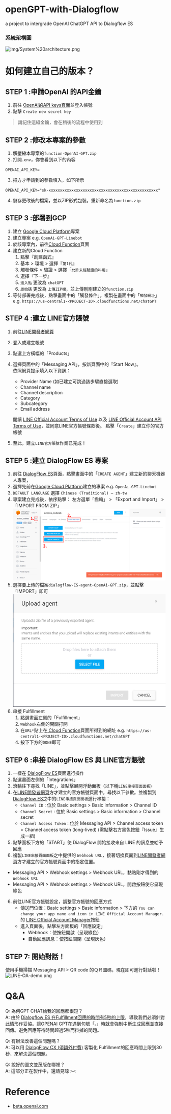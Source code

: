 # openGPT-with-Dialogflow
a project to intergrade OpenAI ChatGPT API to Dialogflow ES

### 系統架構圖
![img/System%20architecture.png](https://github.com/hank199599/openGPT-with-Dialogflow/raw/main/img/System%20architecture.png)

# 如何建立自己的版本？

## STEP 1 :申請OpenAI 的API金鑰
1. 前往 [OpenAI的API keys頁面](https://beta.openai.com/account/api-keys)並登入帳號
2. 點擊 `Create new secret key` 
> 請記住這組金鑰，會在稍後的流程中使用到


## STEP 2 :修改本專案的參數
1. 解壓縮本專案的`function-OpenAI-GPT.zip`
2. 打開`.env`，你會看到以下的內容
```
OPENAI_API_KEY=
```
3. 把方才申請到的參數填入，如下所示
```
OPENAI_API_KEY="sk-xxxxxxxxxxxxxxxxxxxxxxxxxxxxxxxxxxxxxxxxxxxxxxxx"
```
4. 儲存更改後的檔案，並以ZIP形式包裝。重新命名為`function.zip`

## STEP 3 :部署到GCP
  1. 建立 [Google Cloud Platform](https://cloud.google.com/free?hl=zh-tw)專案
  2. 建立專案 e.g. `OpenAi-GPT-Linebot`
  3. 於該專案內，前往[Cloud Function](https://console.cloud.google.com/functions/list?authuser=0&hl=zh)頁面
  4. 建立新的Cloud Function  
     1. 點擊『創建函式』
     2. 基本 > 環境 > 選擇『`第1代`』
     3. 觸發條件 > 驗證 > 選擇「`允許未經驗證的叫用`」
     1. 選擇『下一步』
     2. `進入點` 更改為 `chatGPT`
     3. `原始碼` 更改為 `上傳ZIP檔`，並上傳剛剛建立的`function.zip`
  5. 等待部署完成後，點擊畫面中的「觸發條件」。複製在畫面中的「`觸發網址`」
  e.g. `https://us-central1-<PROJECT-ID>.cloudfunctions.net/chatGPT`

## STEP 4 :建立 LINE官方賬號
1. 前往[LINE開發者網頁](https://developers.line.biz/en/)
2. 登入或建立帳號
3. 點選上方橫幅的「Products」
4. 選擇頁面中的「Messaging API」，按新頁面中的『Start Now』。  
  依照網頁提示填入以下資訊：
   * Provider Name (如已建立可跳過該步驟直接選取)  
   * Channel name 
   * Channel description 
   * Category
   * Subcategory
   * Email address

   閱讀 [LINE Official Account Terms of Use](https://terms2.line.me/official_account_terms_tw?lang=zh-Hant) 以及 [LINE Official Account API Terms of Use](https://terms2.line.me/official_account_api_terms_tw?lang=zh-Hant)，並同意LINE官方帳號條款後。
   點擊「`Create`」建立你的官方帳號
5. 至此，建立`LINE官方賬號`作業已完成！

## STEP 5 :建立 DialogFlow ES 專案
1. 前往 [DialogFlow ES](https://dialogflow.cloud.google.com/)頁面，點擊畫面中的「`CREATE AGENT`」建立新的聊天機器人專案，
2. 選擇先前在[Google Cloud Platform](https://cloud.google.com/free?hl=zh-tw)建立的專案 e.g. `OpenAi-GPT-Linebot`
3. `DEFAULT LANGUAGE` 選擇 `Chinese (Traditional) — zh-tw`
4. 專案建立完成後，依序點擊： 左方選單「齒輪」 > 「Export and Import」 > 「IMPORT FROM ZIP」  
![pic1](https://github.com/hank199599/Assistant_demo_devfest/raw/master/pic/description-1.png)
5. 選擇要上傳的檔案`dialogflow-ES-agent-OpenAi-GPT.zip`，並點擊「IMPORT」即可
![pic2](https://github.com/hank199599/Assistant_demo_devfest/raw/master/pic/description-2.png)
6. 串接 Fulfillment 
   1. 點選畫面左側的「Fulfillment」
   2. `Webhook`右側的開關打開
   3. 在`URL*`貼上在[ Cloud Function](https://console.cloud.google.com/functions/list?authuser=0&hl=zh)頁面所得到的網址 e.g. `https://us-central1-<PROJECT-ID>.cloudfunctions.net/chatGPT`
   4. 按下下方的`DONE`即可


## STEP 6 :串接 DialogFlow ES 與 LINE官方賬號
1. 一樣在 [DialogFlow ES](https://dialogflow.cloud.google.com/)頁面進行操作
2. 點選畫面左側的「Integrations」
3. 滾輪往下尋找「LINE」，並點擊展開浮動面板（以下稱`LINE串接頁面面板`)
4. 在[LINE開發者網頁](https://developers.line.biz/en/)方才建立的官方帳號頁面中，尋找以下參數。並複製到[DialogFlow ES](https://dialogflow.cloud.google.com/)之中的`LINE串接頁面面板`進行串接：
   * `Channel ID` : 位於 Basic settings > Basic information > Channel ID 
   * `Channel Secret` : 位於 Basic settings > Basic information > Channel secret
   * `Channel Access Token` : 位於 Messaging API > Channel access token > Channel access token (long-lived) (需點擊右方黑色按鈕『Issue』生成一組)
5. 點擊面板下方的「START」使 DialogFlow 開始接收來自 LINE 的訊息並給予回應
6. 複製`LINE串接頁面面板`之中提供的 `Webhook URL`，接著切換頁面到[LINE開發者網頁](https://developers.line.biz/en/)方才建立的官方帳號頁面中的指定位置。
* Messaging API > Webhook settings > Webhook URL，黏貼剛才得到的`Webhook URL`
* Messaging API > Webhook settings > Webhook URL，開啟按鈕使它呈現綠色
6. 前往LINE官方帳號設定，調整官方帳號的回應方式
   * 傳送門位置：Basic settings > Basic information > 下方的 `You can change your app name and icon in LINE Official Account Manager.` 的 [LINE Official Account Manager]()按鈕
   * 進入頁面後，點擊左方面板的「回應設定」
     * Webhook：使按鈕開啟（呈現綠色）
     * 自動回應訊息：使按鈕關閉（呈現灰色）
## STEP 7: 開始對話！
使用手機掃描 Messaging API > QR code 的ＱＲ圖碼，現在即可進行對話啦！
![LINE-OA-demo.png](https://github.com/hank199599/openGPT-with-Dialogflow/raw/main/img/LINE-OA-demo.png)

# Q&A
Q: 為何GPT CHAT給我的回應都很短？  
A: 由於 [Dialogflow ES 在Fulfillment回應的時間有5秒的上限](https://cloud.google.com/dialogflow/es/docs/fulfillment-webhook#webhook_response)，導致我們必須針對此情形作妥協。讓OPENAI GPT在遇到句號「`。`」時就會強制中斷生成回應並直接回傳。避免回應等待時間超過5秒而掛掉的問題。  

Q: 有辦法改善這個問題嗎？  
A: 可以用 [DialogFlow CX (須額外付費)](https://dialogflow.cloud.google.com/cx/projects) 客製化 Fulfillment的回應時間上限到30秒，來解決這個問題。

Q: 說好的圖文並茂版在哪裡？  
A: 這部分正在製作中，還請見諒 ><

# Reference
* [beta.openai.com](https://beta.openai.com/docs/api-reference/completions/create?lang=node.js)
